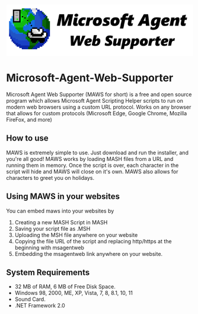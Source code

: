 ![alt text](https://raw.githubusercontent.com/madcreeper7611/Microsoft-Agent-Web-Supporter/master/maws_logo.png "RetroBar")

# Microsoft-Agent-Web-Supporter
Microsoft Agent Web Supporter (MAWS for short) is a free and open source program which allows Microsoft Agent Scripting Helper scripts to run on modern web browsers using a custom URL protocol. Works on any browser that allows for custom protocols (Microsoft Edge, Google Chrome, Mozilla FireFox, and more)

## How to use
MAWS is extremely simple to use. Just download and run the installer, and you're all good! MAWS works by loading MASH files from a URL and running them in memory. Once the script is over, each character in the script will hide and MAWS will close on it's own. MAWS also allows for characters to greet you on holidays. 
## Using MAWS in your websites
You can embed maws into your websites by 
1. Creating a new MASH Script in MASH
2. Saving your script file as .MSH
3. Uploading the MSH file anywhere on your website
4. Copying the file URL of the script and replacing http/https at the beginning with msagentweb
5. Embedding the msagentweb link anywhere on your website.
## System Requirements
- 32 MB of RAM, 6 MB of Free Disk Space.
- Windows 98, 2000, ME, XP, Vista, 7, 8, 8.1, 10, 11
- Sound Card.
- .NET Framework 2.0
